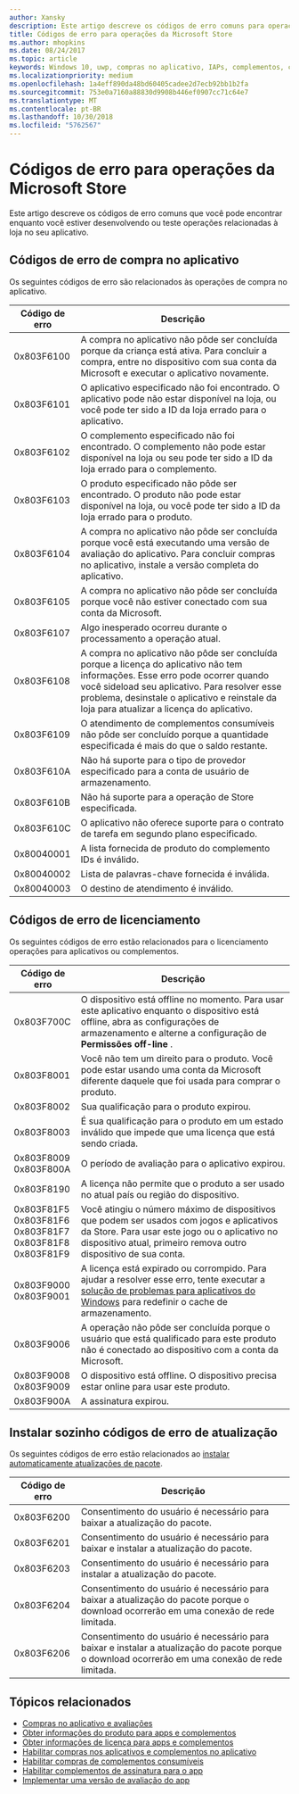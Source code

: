 ```yaml
---
author: Xansky
description: Este artigo descreve os códigos de erro comuns para operações de loja para aplicativos e complementos, incluindo atualizações de aplicativo instalar sozinho, licenciamento e compra no aplicativo.
title: Códigos de erro para operações da Microsoft Store
ms.author: mhopkins
ms.date: 08/24/2017
ms.topic: article
keywords: Windows 10, uwp, compras no aplicativo, IAPs, complementos, códigos de erro
ms.localizationpriority: medium
ms.openlocfilehash: 1a4eff890da48bd60405cadee2d7ecb92bb1b2fa
ms.sourcegitcommit: 753e0a7160a88830d9908b446ef0907cc71c64e7
ms.translationtype: MT
ms.contentlocale: pt-BR
ms.lasthandoff: 10/30/2018
ms.locfileid: "5762567"
---
```

# <a name="error-codes-for-store-operations"></a>Códigos de erro para operações da Microsoft Store

<!-- confirm whether symbolic names are defined for app developers, or do they just handle direct error code values -->

Este artigo descreve os códigos de erro comuns que você pode encontrar enquanto você estiver desenvolvendo ou teste operações relacionadas à loja no seu aplicativo.

## <a name="in-app-purchase-error-codes"></a>Códigos de erro de compra no aplicativo

Os seguintes códigos de erro são relacionados às operações de compra no aplicativo.

|  Código de erro  |  Descrição  |
|--------------|---------------|
| 0x803F6100   | A compra no aplicativo não pôde ser concluída porque da criança está ativa. Para concluir a compra, entre no dispositivo com sua conta da Microsoft e executar o aplicativo novamente.               |
| 0x803F6101   | O aplicativo especificado não foi encontrado. O aplicativo pode não estar disponível na loja, ou você pode ter sido a ID da loja errado para o aplicativo.     |
| 0x803F6102   | O complemento especificado não foi encontrado. O complemento não pode estar disponível na loja ou seu pode ter sido a ID da loja errado para o complemento.                                               |
| 0x803F6103   | O produto especificado não pôde ser encontrado. O produto não pode estar disponível na loja, ou você pode ter sido a ID da loja errado para o produto.                                          |
| 0x803F6104   | A compra no aplicativo não pôde ser concluída porque você está executando uma versão de avaliação do aplicativo. Para concluir compras no aplicativo, instale a versão completa do aplicativo.               |
| 0x803F6105   | A compra no aplicativo não pôde ser concluída porque você não estiver conectado com sua conta da Microsoft.                                              |
| 0x803F6107   | Algo inesperado ocorreu durante o processamento a operação atual.                                             |
| 0x803F6108   | A compra no aplicativo não pôde ser concluída porque a licença do aplicativo não tem informações. Esse erro pode ocorrer quando você sideload seu aplicativo. Para resolver esse problema, desinstale o aplicativo e reinstale da loja para atualizar a licença do aplicativo.                                          |
| 0x803F6109   | O atendimento de complementos consumíveis não pôde ser concluído porque a quantidade especificada é mais do que o saldo restante.        |
| 0x803F610A   | Não há suporte para o tipo de provedor especificado para a conta de usuário de armazenamento.                                            |
| 0x803F610B   | Não há suporte para a operação de Store especificada.                                             |
| 0x803F610C   | O aplicativo não oferece suporte para o contrato de tarefa em segundo plano especificado.                                             |
| 0x80040001   | A lista fornecida de produto do complemento IDs é inválido.                        |
| 0x80040002   | Lista de palavras-chave fornecida é inválida.                   |
| 0x80040003   | O destino de atendimento é inválido.                       |

## <a name="licensing-error-codes"></a>Códigos de erro de licenciamento

Os seguintes códigos de erro estão relacionados para o licenciamento operações para aplicativos ou complementos.

|  Código de erro  |  Descrição  |
|--------------|---------------|
| 0x803F700C   | O dispositivo está offline no momento. Para usar este aplicativo enquanto o dispositivo está offline, abra as configurações de armazenamento e alterne a configuração de **Permissões off-line** .            |
| 0x803F8001   | Você não tem um direito para o produto. Você pode estar usando uma conta da Microsoft diferente daquele que foi usada para comprar o produto.           |
| 0x803F8002   | Sua qualificação para o produto expirou.           |
| 0x803F8003   | É sua qualificação para o produto em um estado inválido que impede que uma licença que está sendo criada.   |
| 0x803F8009<br/>0x803F800A   | O período de avaliação para o aplicativo expirou.   |
| 0x803F8190   |  A licença não permite que o produto a ser usado no atual país ou região do dispositivo.  |
| 0x803F81F5<br/>0x803F81F6<br/>0x803F81F7<br/>0x803F81F8<br/>0x803F81F9   |  Você atingiu o número máximo de dispositivos que podem ser usados com jogos e aplicativos da Store. Para usar este jogo ou o aplicativo no dispositivo atual, primeiro remova outro dispositivo de sua conta.  |
| 0x803F9000<br/>0x803F9001    |  A licença está expirado ou corrompido. Para ajudar a resolver esse erro, tente executar a [solução de problemas para aplicativos do Windows](https://support.microsoft.com/help/4027498/windows-run-the-troubleshooter-for-windows-apps) para redefinir o cache de armazenamento.     |
| 0x803F9006    |  A operação não pôde ser concluída porque o usuário que está qualificado para este produto não é conectado ao dispositivo com a conta da Microsoft.            |
| 0x803F9008<br/>0x803F9009    |  O dispositivo está offline. O dispositivo precisa estar online para usar este produto.            |
| 0x803F900A    |  A assinatura expirou.            |


## <a name="self-install-update-error-codes"></a>Instalar sozinho códigos de erro de atualização

Os seguintes códigos de erro estão relacionados ao [instalar automaticamente atualizações de pacote](../packaging/self-install-package-updates.md).

|  Código de erro  |  Descrição  |
|--------------|---------------|
| 0x803F6200   | Consentimento do usuário é necessário para baixar a atualização do pacote.               |
| 0x803F6201   | Consentimento do usuário é necessário para baixar e instalar a atualização do pacote.                                                  |
| 0x803F6203   | Consentimento do usuário é necessário para instalar a atualização do pacote.                                         |
| 0x803F6204   | Consentimento do usuário é necessário para baixar a atualização do pacote porque o download ocorrerão em uma conexão de rede limitada.                                             |
| 0x803F6206   | Consentimento do usuário é necessário para baixar e instalar a atualização do pacote porque o download ocorrerão em uma conexão de rede limitada.     |


## <a name="related-topics"></a>Tópicos relacionados

* [Compras no aplicativo e avaliações](in-app-purchases-and-trials.md)
* [Obter informações do produto para apps e complementos](get-product-info-for-apps-and-add-ons.md)
* [Obter informações de licença para apps e complementos](get-license-info-for-apps-and-add-ons.md)
* [Habilitar compras nos aplicativos e complementos no aplicativo](enable-in-app-purchases-of-apps-and-add-ons.md)
* [Habilitar compras de complementos consumíveis](enable-consumable-add-on-purchases.md)
* [Habilitar complementos de assinatura para o app](enable-subscription-add-ons-for-your-app.md)
* [Implementar uma versão de avaliação do app](implement-a-trial-version-of-your-app.md)
